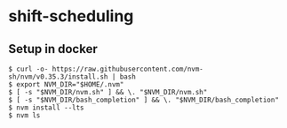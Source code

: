 # shift-scheduling

## Setup in docker
```
$ curl -o- https://raw.githubusercontent.com/nvm-sh/nvm/v0.35.3/install.sh | bash
$ export NVM_DIR="$HOME/.nvm"
$ [ -s "$NVM_DIR/nvm.sh" ] && \. "$NVM_DIR/nvm.sh"
$ [ -s "$NVM_DIR/bash_completion" ] && \. "$NVM_DIR/bash_completion"
$ nvm install --lts
$ nvm ls
```
